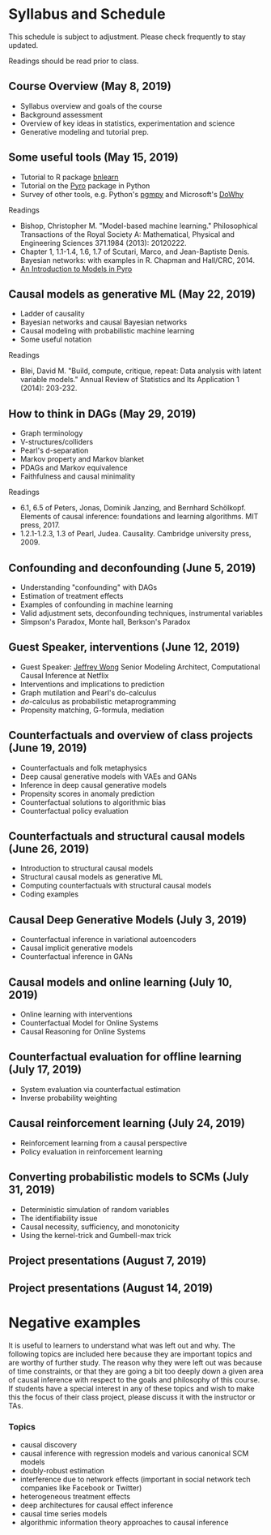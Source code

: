 # Syllabus and Schedule

This schedule is subject to adjustment.  Please check frequently to stay updated.

Readings should be read prior to class.

## Course Overview (May 8, 2019)
* Syllabus overview and goals of the course
* Background assessment
* Overview of key ideas in statistics, experimentation and science
* Generative modeling and tutorial prep.

## Some useful tools (May 15, 2019)
* Tutorial to R package [bnlearn](http://www.bnlearn.com/)
* Tutorial on the [Pyro](http://pyro.ai/) package in Python
* Survey of other tools, e.g. Python's [pgmpy](https://github.com/pgmpy/pgmpy) and Microsoft's [DoWhy](https://github.com/Microsoft/dowhy)

Readings

* Bishop, Christopher M. "Model-based machine learning." Philosophical Transactions of the Royal Society A: Mathematical, Physical and Engineering Sciences 371.1984 (2013): 20120222.
* Chapter 1, 1.1-1.4, 1.6, 1.7 of Scutari, Marco, and Jean-Baptiste Denis. Bayesian networks: with examples in R. Chapman and Hall/CRC, 2014.
* [An Introduction to Models in Pyro](http://pyro.ai/examples/intro_part_i.html)


## Causal models as generative ML (May 22, 2019)
* Ladder of causality 
* Bayesian networks and causal Bayesian networks
* Causal modeling with probabilistic machine learning
* Some useful notation

Readings

* Blei, David M. "Build, compute, critique, repeat: Data analysis with latent variable models." Annual Review of Statistics and Its Application 1 (2014): 203-232.

## How to think in DAGs (May 29, 2019)
* Graph terminology
* V-structures/colliders
* Pearl's d-separation
* Markov property and Markov blanket
* PDAGs and Markov equivalence
* Faithfulness and causal minimality

Readings

* 6.1, 6.5 of Peters, Jonas, Dominik Janzing, and Bernhard Schölkopf. Elements of causal inference: foundations and learning algorithms. MIT press, 2017.
* 1.2.1-1.2.3, 1.3 of Pearl, Judea. Causality. Cambridge university press, 2009. 

## Confounding and deconfounding (June 5, 2019)
* Understanding "confounding" with DAGs
* Estimation of treatment effects
* Examples of confounding in machine learning
* Valid adjustment sets, deconfounding techniques, instrumental variables
* Simpson's Paradox, Monte hall, Berkson's Paradox

## Guest Speaker, interventions (June 12, 2019)
* Guest Speaker: [Jeffrey Wong](https://www.linkedin.com/in/jeffctwong/) Senior Modeling Architect, Computational Causal Inference at Netflix
* Interventions and implications to prediction
* Graph mutilation and Pearl's do-calculus
* _do_-calculus as probabilistic metaprogramming
* Propensity matching, G-formula, mediation

## Counterfactuals and overview of class projects (June 19, 2019)
* Counterfactuals and folk metaphysics
* Deep causal generative models with VAEs and GANs
* Inference in deep causal generative models
* Propensity scores in anomaly prediction
* Counterfactual solutions to algorithmic bias
* Counterfactual policy evaluation

## Counterfactuals and structural causal models (June 26, 2019)
* Introduction to structural causal models
* Structural causal models as generative ML
* Computing counterfactuals with structural causal models
* Coding examples

## Causal Deep Generative Models (July 3, 2019)
* Counterfactual inference in variational autoencoders
* Causal implicit generative models
* Counterfactual inference in GANs

## Causal models and online learning (July 10, 2019)
* Online learning with interventions
* Counterfactual Model for Online Systems
* Causal Reasoning for Online Systems

## Counterfactual evaluation for offline learning (July 17, 2019)
* System evaluation via counterfactual estimation
* Inverse probability weighting

## Causal reinforcement learning (July 24, 2019)
* Reinforcement learning from a causal perspective
* Policy evaluation in reinforcement learning

## Converting probabilistic models to SCMs (July 31, 2019)
* Deterministic simulation of random variables
* The identifiability issue
* Causal necessity, sufficiency, and monotonicity
* Using the kernel-trick and Gumbell-max trick

## Project presentations (August 7, 2019)

## Project presentations (August 14, 2019)

# Negative examples

It is useful to learners to understand what was left out and why.  The following topics are included here because they are important topics and are worthy of further study. The reason why they were left out was because of time constraints, or that they are going a bit too deeply down a given area of causal inference with respect to the goals and philosophy of this course.  If students have a special interest in any of these topics and wish to make this the focus of their class project, please discuss it with the instructor or TAs.

### Topics 
* causal discovery
* causal inference with regression models and various canonical SCM models
* doubly-robust estimation
* interference due to network effects (important in social network tech companies like Facebook or Twitter)
* heterogeneous treatment effects
* deep architectures for causal effect inference
* causal time series models
* algorithmic information theory approaches to causal inference

